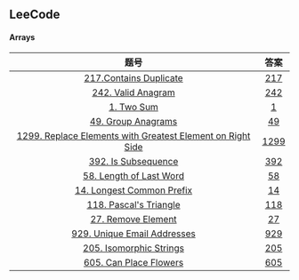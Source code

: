 ## LeeCode

#### Arrays

|                             题号                             |          答案          |
| :----------------------------------------------------------: | :--------------------: |
| [217.Contains Duplicate](https://leetcode.com/problems/contains-duplicate/description/) | [217](./Arrays/217.md) |
| [242. Valid Anagram](https://leetcode.com/problems/valid-anagram/description/) | [242](./Arrays/242.md) |
| [1. Two Sum](https://leetcode.com/problems/two-sum/description/) |        [1](./Arrays/1.md)        |
| [49. Group Anagrams](https://leetcode.com/problems/group-anagrams/description/) | [49](./Arrays/49.md) |
| [1299. Replace Elements with Greatest Element on Right Side](https://leetcode.com/problems/replace-elements-with-greatest-element-on-right-side/description/) |  [1299](./Arrays/1299.md) |
| [392. Is Subsequence](https://leetcode.com/problems/is-subsequence/description/) | [392](./Arrays/392.md) |
| [58. Length of Last Word](https://leetcode.com/problems/length-of-last-word/description/) | [58](./Arrays/58.md) |
| [14. Longest Common Prefix](https://leetcode.com/problems/longest-common-prefix/description/) | [14](./Arrays/14.md) |
| [118. Pascal's Triangle](https://leetcode.com/problems/pascals-triangle/description/) | [118](./Arrays/118.md) |
| [27. Remove Element](https://leetcode.com/problems/remove-element/description/) | [27](./Arrays/27.md) |
| [929. Unique Email Addresses](https://leetcode.com/problems/unique-email-addresses/) | [929](./Arrays/929.md) |
| [205. Isomorphic Strings](https://leetcode.com/problems/isomorphic-strings/description/) | [205](./Arrays/205.md) |
| [605. Can Place Flowers](https://leetcode.com/problems/can-place-flowers/description/) | [605](./Arrays/605.md) |